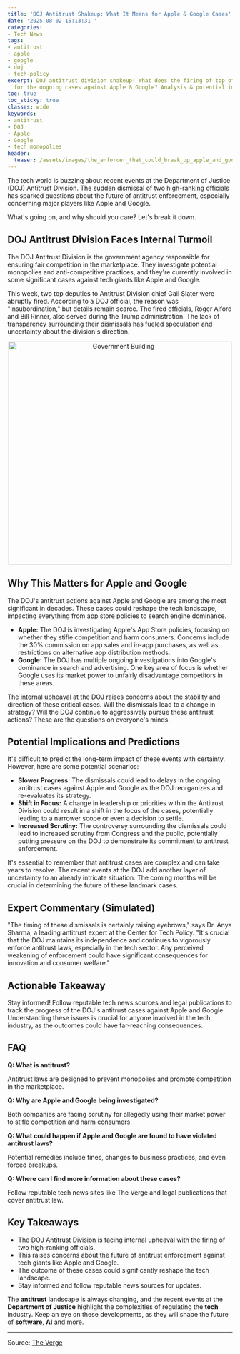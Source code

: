 ```yaml
---
title: 'DOJ Antitrust Shakeup: What It Means for Apple & Google Cases'
date: '2025-08-02 15:13:31 '
categories:
- Tech News
tags:
- antitrust
- apple
- google
- doj
- tech-policy
excerpt: DOJ antitrust division shakeup! What does the firing of top officials mean
  for the ongoing cases against Apple & Google? Analysis & potential implications.
toc: true
toc_sticky: true
classes: wide
keywords:
- antitrust
- DOJ
- Apple
- Google
- tech monopolies
header:
  teaser: /assets/images/the_enforcer_that_could_break_up_apple_and_google__20250802151330.jpg
---
```


The tech world is buzzing about recent events at the Department of Justice (DOJ) Antitrust Division. The sudden dismissal of two high-ranking officials has sparked questions about the future of antitrust enforcement, especially concerning major players like Apple and Google.

What's going on, and why should you care? Let's break it down.

## DOJ Antitrust Division Faces Internal Turmoil

The DOJ Antitrust Division is the government agency responsible for ensuring fair competition in the marketplace. They investigate potential monopolies and anti-competitive practices, and they're currently involved in some significant cases against tech giants like Apple and Google.

This week, two top deputies to Antitrust Division chief Gail Slater were abruptly fired. According to a DOJ official, the reason was "insubordination," but details remain scarce. The fired officials, Roger Alford and Bill Rinner, also served during the Trump administration. The lack of transparency surrounding their dismissals has fueled speculation and uncertainty about the division's direction.

<center>
<img src="https://platform.theverge.com/wp-content/uploads/sites/2/chorus/uploads/chorus_asset/file/25461724/STK432_Government__CVirginia_B.jpg?quality=90&strip=all&crop=0,0,100,100" alt="Government Building" width="500">
</center>

## Why This Matters for Apple and Google

The DOJ's antitrust actions against Apple and Google are among the most significant in decades. These cases could reshape the tech landscape, impacting everything from app store policies to search engine dominance.

*   **Apple:** The DOJ is investigating Apple's App Store policies, focusing on whether they stifle competition and harm consumers. Concerns include the 30% commission on app sales and in-app purchases, as well as restrictions on alternative app distribution methods.
*   **Google:** The DOJ has multiple ongoing investigations into Google's dominance in search and advertising. One key area of focus is whether Google uses its market power to unfairly disadvantage competitors in these areas.

The internal upheaval at the DOJ raises concerns about the stability and direction of these critical cases. Will the dismissals lead to a change in strategy? Will the DOJ continue to aggressively pursue these antitrust actions? These are the questions on everyone's minds.

## Potential Implications and Predictions

It's difficult to predict the long-term impact of these events with certainty. However, here are some potential scenarios:

*   **Slower Progress:** The dismissals could lead to delays in the ongoing antitrust cases against Apple and Google as the DOJ reorganizes and re-evaluates its strategy.
*   **Shift in Focus:** A change in leadership or priorities within the Antitrust Division could result in a shift in the focus of the cases, potentially leading to a narrower scope or even a decision to settle.
*   **Increased Scrutiny:** The controversy surrounding the dismissals could lead to increased scrutiny from Congress and the public, potentially putting pressure on the DOJ to demonstrate its commitment to antitrust enforcement.

It's essential to remember that antitrust cases are complex and can take years to resolve. The recent events at the DOJ add another layer of uncertainty to an already intricate situation. The coming months will be crucial in determining the future of these landmark cases.

## Expert Commentary (Simulated)

"The timing of these dismissals is certainly raising eyebrows," says Dr. Anya Sharma, a leading antitrust expert at the Center for Tech Policy. "It's crucial that the DOJ maintains its independence and continues to vigorously enforce antitrust laws, especially in the tech sector. Any perceived weakening of enforcement could have significant consequences for innovation and consumer welfare."

## Actionable Takeaway

Stay informed! Follow reputable tech news sources and legal publications to track the progress of the DOJ's antitrust cases against Apple and Google. Understanding these issues is crucial for anyone involved in the tech industry, as the outcomes could have far-reaching consequences.

## FAQ

**Q: What is antitrust?**

Antitrust laws are designed to prevent monopolies and promote competition in the marketplace.

**Q: Why are Apple and Google being investigated?**

Both companies are facing scrutiny for allegedly using their market power to stifle competition and harm consumers.

**Q: What could happen if Apple and Google are found to have violated antitrust laws?**

Potential remedies include fines, changes to business practices, and even forced breakups.

**Q: Where can I find more information about these cases?**

Follow reputable tech news sites like The Verge and legal publications that cover antitrust law.

## Key Takeaways

*   The DOJ Antitrust Division is facing internal upheaval with the firing of two high-ranking officials.
*   This raises concerns about the future of antitrust enforcement against tech giants like Apple and Google.
*   The outcome of these cases could significantly reshape the tech landscape.
*   Stay informed and follow reputable news sources for updates.

The **antitrust** landscape is always changing, and the recent events at the **Department of Justice** highlight the complexities of regulating the **tech** industry. Keep an eye on these developments, as they will shape the future of **software**, **AI** and more.

---

Source: [The Verge](https://www.theverge.com/policy/717303/justice-department-antitrust-division-slater-alford-rinner-firing)